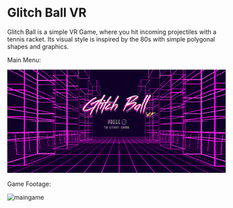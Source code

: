 # Glitch Ball VR

Glitch Ball  is a simple VR Game, where you hit incoming projectiles with a tennis racket.
Its visual style is inspired by the 80s with simple polygonal shapes and graphics.

Main Menu:

![mainmenu-gif](./mainmenu.gif)

Game Footage:

![maingame](./maingame.gif)
